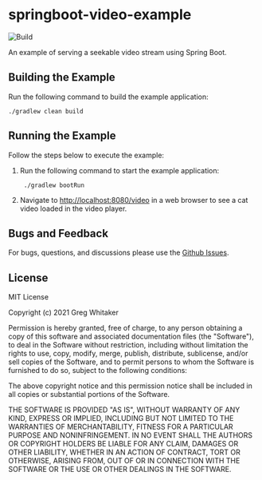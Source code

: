 # springboot-video-example
![Build](https://github.com/gregwhitaker/springboot-video-example/workflows/Build/badge.svg)

An example of serving a seekable video stream using Spring Boot.

## Building the Example
Run the following command to build the example application:

    ./gradlew clean build
    
## Running the Example
Follow the steps below to execute the example:

1. Run the following command to start the example application:

        ./gradlew bootRun
        
2. Navigate to [http://localhost:8080/video](http://localhost:8080/video) in a web browser to see a cat video loaded in the video player.
        
## Bugs and Feedback
For bugs, questions, and discussions please use the [Github Issues](https://github.com/gregwhitaker/springboot-video-example/issues).

## License
MIT License

Copyright (c) 2021 Greg Whitaker

Permission is hereby granted, free of charge, to any person obtaining a copy
of this software and associated documentation files (the "Software"), to deal
in the Software without restriction, including without limitation the rights
to use, copy, modify, merge, publish, distribute, sublicense, and/or sell
copies of the Software, and to permit persons to whom the Software is
furnished to do so, subject to the following conditions:

The above copyright notice and this permission notice shall be included in all
copies or substantial portions of the Software.

THE SOFTWARE IS PROVIDED "AS IS", WITHOUT WARRANTY OF ANY KIND, EXPRESS OR
IMPLIED, INCLUDING BUT NOT LIMITED TO THE WARRANTIES OF MERCHANTABILITY,
FITNESS FOR A PARTICULAR PURPOSE AND NONINFRINGEMENT. IN NO EVENT SHALL THE
AUTHORS OR COPYRIGHT HOLDERS BE LIABLE FOR ANY CLAIM, DAMAGES OR OTHER
LIABILITY, WHETHER IN AN ACTION OF CONTRACT, TORT OR OTHERWISE, ARISING FROM,
OUT OF OR IN CONNECTION WITH THE SOFTWARE OR THE USE OR OTHER DEALINGS IN THE
SOFTWARE.
